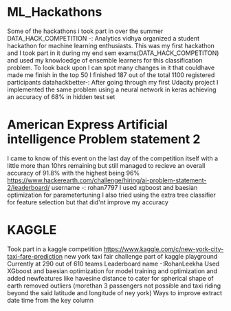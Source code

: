 # ML_Hackathons
Some of the hackathons i took part in over the summer
DATA_HACK_COMPETITION -: Analytics vidhya organized a student hackathon for machine learning enthusiasts. This was my first hackathon and I took part in it during my end sem exams(DATA_HACK_COMPETITON) and used my knowloedge of ensemble learners for this classification problem.
To look back upon I can spot many changes in it that couldhave made me finish in the top 50
I finished 187 out of the total 1100 registered participants
datahackbetter-: After going through my first Udacity project I implemented the same problem using a neural network in keras achieving an accuracy of 68% in hidden test set 


# American Express Artificial intelligence Problem statement 2
I came to know of this event on the last day of the competition itself with a little more than 10hrs remaining but still managed to recieve an overall accuracy of 91.8% with the highest being 96%
https://www.hackerearth.com/challenge/hiring/ai-problem-statement-2/leaderboard/
username -: rohan7797
I used xgboost and baesian optimization for parametertuning
I also tried using the extra tree classifier for feature selection but that did'nt improve my accuracy

# KAGGLE
Took part in a kaggle competition https://www.kaggle.com/c/new-york-city-taxi-fare-prediction
new york taxi fair challenge part of kaggle playground
Currently at 290 out of 610 teams
Leaderboard name -:RohanLeekha
Used XGboost and baesian optimization for model training and optimization
and added newfeatures like havesine distance to cater for spherical shape of earth
removed outliers (morethan 3 passengers not possible and taxi riding beyond the said latitude and longitude of ney york)
Ways to improve 
extract date time from the key column



